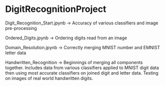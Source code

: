 # DigitRecognitionProject

Digit_Recognition_Start.jpynb -> Accuracy of various classifiers and image pre-processing

Ordered_Digits.jpynb -> Ordering digits read from an image

Domain_Resolution.jpynb -> Correctly merging MNIST number and EMNIST letter data

Handwritten_Recognition -> Beginnings of merging all components together.
                           Includes data from various classifiers applied to MNIST digit data then using most accurate classifiers on joined digit and letter data.
                           Testing on images of real world handwritten digits.
